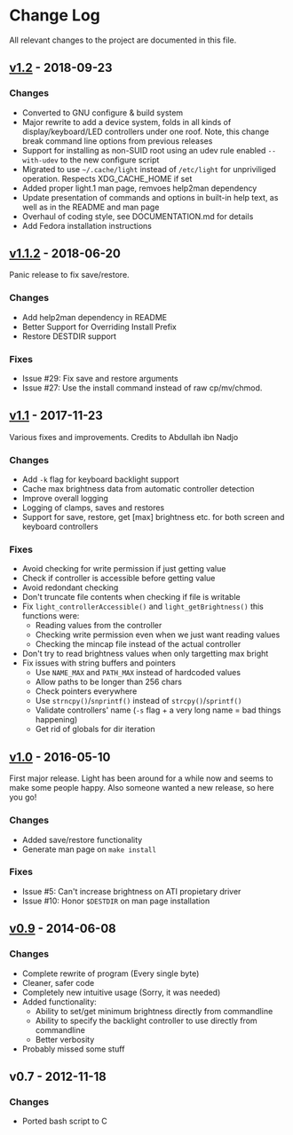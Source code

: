 # Change Log

All relevant changes to the project are documented in this file.


## [v1.2][] - 2018-09-23

### Changes
- Converted to GNU configure & build system
- Major rewrite to add a device system, folds in all kinds of
  display/keyboard/LED controllers under one roof.  Note, this
  change break command line options from previous releases
- Support for installing as non-SUID root using an udev rule
  enabled `--with-udev` to the new configure script
- Migrated to use `~/.cache/light` instead of `/etc/light` for
  unpriviliged operation.  Respects XDG_CACHE_HOME if set
- Added proper light.1 man page, remvoes help2man dependency
- Update presentation of commands and options in built-in help text,
  as well as in the README and man page
- Overhaul of coding style, see DOCUMENTATION.md for details
- Add Fedora installation instructions


## [v1.1.2][] - 2018-06-20

Panic release to fix save/restore.

### Changes
- Add help2man dependency in README
- Better Support for Overriding Install Prefix
- Restore DESTDIR support

### Fixes
- Issue #29: Fix save and restore arguments
- Issue #27: Use the install command instead of raw cp/mv/chmod.


## [v1.1][] - 2017-11-23

Various fixes and improvements.  Credits to Abdullah ibn Nadjo

### Changes
- Add `-k` flag for keyboard backlight support
- Cache max brightness data from automatic controller detection
- Improve overall logging
- Logging of clamps, saves and restores
- Support for save, restore, get [max] brightness etc. for both screen
  and keyboard controllers

### Fixes
- Avoid checking for write permission if just getting value
- Check if controller is accessible before getting value
- Avoid redondant checking
- Don't truncate file contents when checking if file is writable
- Fix `light_controllerAccessible()` and `light_getBrightness()` this
  functions were:
   - Reading values from the controller
   - Checking write permission even when we just want reading values
   - Checking the mincap file instead of the actual controller
- Don't try to read brightness values when only targetting max bright
- Fix issues with string buffers and pointers
  - Use `NAME_MAX` and `PATH_MAX` instead of hardcoded values
  - Allow paths to be longer than 256 chars
  - Check pointers everywhere
  - Use `strncpy()`/`snprintf()` instead of `strcpy()`/`sprintf()`
  - Validate controllers' name (`-s` flag + a very long name = bad
    things happening)
  - Get rid of globals for dir iteration


## [v1.0][] - 2016-05-10

First major release.  Light has been around for a while now and seems to
make some people happy.  Also someone wanted a new release, so here you
go!

### Changes
- Added save/restore functionality
- Generate man page on `make install`

### Fixes
- Issue #5: Can't increase brightness on ATI propietary driver
- Issue #10: Honor `$DESTDIR` on man page installation


## [v0.9][] - 2014-06-08

### Changes
- Complete rewrite of program (Every single byte)
- Cleaner, safer code
- Completely new intuitive usage (Sorry, it was needed)
- Added functionality:
  - Ability to set/get minimum brightness directly from commandline
  - Ability to specify the backlight controller to use directly from commandline
  - Better verbosity
- Probably missed some stuff


## v0.7 - 2012-11-18

### Changes
- Ported bash script to C


[UNRELEASED]: https://github.com/haikarainen/light/compare/v1.2...HEAD
[v1.2]:       https://github.com/haikarainen/light/compare/v1.1.2...v1.2
[v1.1.2]:     https://github.com/haikarainen/light/compare/v1.1...v1.1.2
[v1.1]:       https://github.com/haikarainen/light/compare/v1.0...v1.1
[v1.0]:       https://github.com/haikarainen/light/compare/v0.9...v1.0
[v0.9]:       https://github.com/haikarainen/light/compare/v0.7...v0.9
